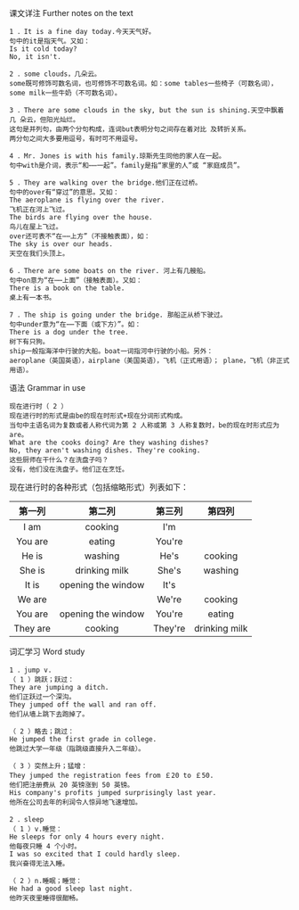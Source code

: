 课文详注 Further notes on the text  
```
1 ．It is a fine day today.今天天气好。   
句中的it是指天气。又如： 
Is it cold today? 
No, it isn't. 
``` 
```
2 ．some clouds，几朵云。 
some既可修饰可数名词，也可修饰不可数名词。如：some tables一些椅子（可数名词），
some milk一些牛奶（不可数名词）。 
```
```
3 ．There are some clouds in the sky, but the sun is shining.天空中飘着几 朵云，但阳光灿烂。 
这句是并列句，由两个分句构成，连词but表明分句之间存在着对比 及转折关系。
两分句之间大多要用逗号，有时可不用逗号。 
```
```
4 ．Mr. Jones is with his family.琼斯先生同他的家人在一起。 
句中with是介词，表示“和⋯⋯一起”。family是指“家里的人”或 “家庭成员”。 
```
```
5 ．They are walking over the bridge.他们正在过桥。 
句中的over有“穿过”的意思。又如： 
The aeroplane is flying over the river. 
飞机正在河上飞过。 
The birds are flying over the house. 
鸟儿在屋上飞过。 
over还可表不“在⋯⋯上方”（不接触表面），如： 
The sky is over our heads. 
天空在我们头顶上。 
```
```
6 ．There are some boats on the river. 河上有几艘船。 
句中on意为“在⋯⋯上面”（接触表面）。又如： 
There is a book on the table. 
桌上有一本书。 
```
```
7 ．The ship is going under the bridge. 那船正从桥下驶过。 
句中under意为“在⋯⋯下面（或下方）”。如： 
There is a dog under the tree. 
树下有只狗。 
ship一般指海洋中行驶的大船。boat一词指河中行驶的小船。另外： 
aeroplane（英国英语），airplane（美国英语），飞机（正式用语）； plane，飞机（非正式用语）。 
```
语法 Grammar in use 
```
现在进行时（ 2 ） 
现在进行时的形式是由be的现在时形式+现在分词形式构成。
当句中主语名词为复数或者人称代词为第 2 人称或第 3 人称复数时，be的现在时形式应为are。 
What are the cooks doing? Are they washing dishes? 
No, they aren't washing dishes. They're cooking. 
这些厨师在干什么？在洗盘子吗？  
没有，他们没在洗盘子。他们正在烹饪。 
```  
现在进行时的各种形式（包括缩略形式）列表如下：

| 第一列 | 第二列 | 第三列 | 第四列 |
| :----: | :----: | :----: | :----: |
|  I am  | cooking|  I'm   |  |
| You are| eating| You're |  |
|  He is | washing |  He's  | cooking |
| She is | drinking milk | She's  | washing |
|  It is | opening the window |  It's  |  |
| We are |  | We're  | cooking |
| You are| opening the window | You're | eating |
| They are| cooking | They're| drinking milk |



词汇学习 Word study 
```
1 ．jump v. 
（ 1 ）跳跃；跃过： 
They are jumping a ditch. 
他们正跃过一个深沟。 
They jumped off the wall and ran off. 
他们从墙上跳下去跑掉了。 

（ 2 ）略去；跳过： 
He jumped the first grade in college. 
他跳过大学一年级（指跳级直接升入二年级）。 

（ 3 ）突然上升；猛增： 
They jumped the registration fees from ￡20 to ￡50. 
他们把注册费从 20 英镑涨到 50 英镑。 
His company's profits jumped surprisingly last year. 
他所在公司去年的利润令人惊异地飞速增加。 

2 ．sleep 
（ 1 ）v.睡觉： 
He sleeps for only 4 hours every night. 
他每夜只睡 4 个小时。 
I was so excited that I could hardly sleep. 
我兴奋得无法入睡。 

（ 2 ）n.睡眠；睡觉： 
He had a good sleep last night. 
他昨天夜里睡得很酣畅。 
```
